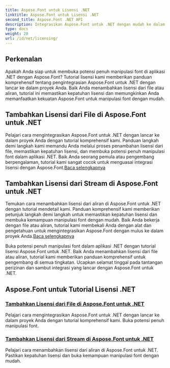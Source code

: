 ```yaml
---
title: Aspose.Font untuk Lisensi .NET
linktitle: Aspose.Font untuk Lisensi .NET
second_title: Aspose.Font .NET API
description: Integrasikan Aspose.Font untuk .NET dengan mudah ke dalam proyek Anda dengan tutorial lisensi. Tambahkan lisensi dari file atau aliran untuk manipulasi font yang lancar.
type: docs
weight: 20
url: /id/net/licensing/
---
```


## Perkenalan

Apakah Anda siap untuk membuka potensi penuh manipulasi font di aplikasi .NET dengan Aspose.Font? Tutorial lisensi kami memberikan panduan komprehensif tentang pengintegrasian Aspose.Font untuk .NET dengan lancar ke dalam proyek Anda. Baik Anda menambahkan lisensi dari file atau aliran, tutorial ini memastikan kepatuhan lisensi dan memungkinkan Anda memanfaatkan kekuatan Aspose.Font untuk manipulasi font dengan mudah.

## Tambahkan Lisensi dari File di Aspose.Font untuk .NET

 Pelajari cara mengintegrasikan Aspose.Font untuk .NET dengan lancar ke dalam proyek Anda dengan tutorial komprehensif kami. Panduan langkah demi langkah kami memandu Anda melalui proses penambahan lisensi dari file, memastikan kepatuhan lisensi, dan membuka potensi penuh manipulasi font dalam aplikasi .NET. Baik Anda seorang pemula atau pengembang berpengalaman, tutorial kami sangat cocok untuk menguasai integrasi lisensi dengan Aspose.Font.[Baca selengkapnya](./add-license-from-file/)

## Tambahkan Lisensi dari Stream di Aspose.Font untuk .NET

Temukan cara menambahkan lisensi dari aliran di Aspose.Font untuk .NET dengan tutorial mendetail kami. Panduan komprehensif kami memberikan petunjuk langkah demi langkah untuk memastikan kepatuhan lisensi dan membuka kemampuan manipulasi font dengan mudah. Baik Anda bekerja dengan file atau aliran, tutorial kami membekali Anda dengan alat dan pengetahuan untuk mengintegrasikan Aspose.Font dengan mulus ke dalam proyek Anda.[Baca selengkapnya](./add-license-from-stream/)

Buka potensi penuh manipulasi font dalam aplikasi .NET dengan tutorial lisensi Aspose.Font untuk .NET. Baik Anda menambahkan lisensi dari file atau aliran, tutorial kami memberikan panduan komprehensif untuk pengembang di semua tingkatan. Ucapkan selamat tinggal pada tantangan perizinan dan sambut integrasi yang lancar dengan Aspose.Font untuk .NET.
## Aspose.Font untuk Tutorial Lisensi .NET
### [Tambahkan Lisensi dari File di Aspose.Font untuk .NET](./add-license-from-file/)
Pelajari cara mengintegrasikan Aspose.Font untuk .NET dengan lancar ke dalam proyek Anda dengan tutorial komprehensif kami. Buka potensi penuh manipulasi font.
### [Tambahkan Lisensi dari Stream di Aspose.Font untuk .NET](./add-license-from-stream/)
Pelajari cara menambahkan lisensi dari aliran di Aspose.Font untuk .NET. Pastikan kepatuhan lisensi dan buka kemampuan manipulasi font dengan mudah.
